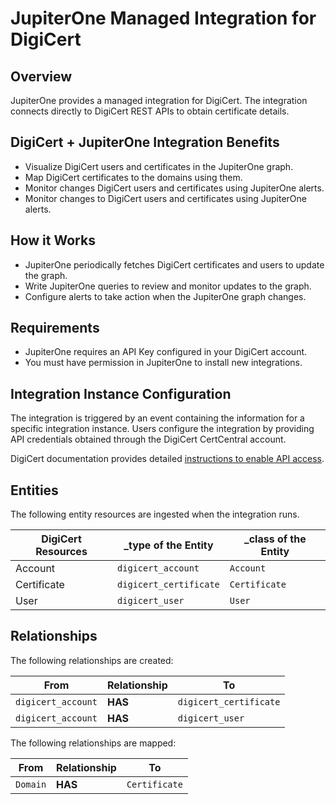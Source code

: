 # JupiterOne Managed Integration for DigiCert

## Overview

JupiterOne provides a managed integration for DigiCert. The integration connects
directly to DigiCert REST APIs to obtain certificate details.

## DigiCert + JupiterOne Integration Benefits

- Visualize DigiCert users and certificates in the JupiterOne graph.
- Map DigiCert certificates to the domains using them.
- Monitor changes DigiCert users and certificates using JupiterOne alerts.
- Monitor changes to DigiCert users and certificates using JupiterOne alerts.

## How it Works

- JupiterOne periodically fetches DigiCert certificates and users to update the graph.
- Write JupiterOne queries to review and monitor updates to the graph.
- Configure alerts to take action when the JupiterOne graph changes.

## Requirements

- JupiterOne requires an API Key configured in your DigiCert account. 
- You must have permission in JupiterOne to install new integrations.

## Integration Instance Configuration

The integration is triggered by an event containing the information for a
specific integration instance. Users configure the integration by providing API
credentials obtained through the DigiCert CertCentral account.

DigiCert documentation provides detailed [instructions to enable API access][1].

## Entities

The following entity resources are ingested when the integration runs.

| DigiCert Resources | \_type of the Entity   | \_class of the Entity |
| ------------------ | ---------------------- | --------------------- |
| Account            | `digicert_account`     | `Account`             |
| Certificate        | `digicert_certificate` | `Certificate`         |
| User               | `digicert_user`        | `User`                |

## Relationships

The following relationships are created:

| From               | Relationship | To                     |
| ------------------ | ------------ | ---------------------- |
| `digicert_account` | **HAS**      | `digicert_certificate` |
| `digicert_account` | **HAS**      | `digicert_user`        |

The following relationships are mapped:

| From     | Relationship | To            |
| -------- | ------------ | ------------- |
| `Domain` | **HAS**      | `Certificate` |

[1]: https://www.digicert.com/rest-api/
